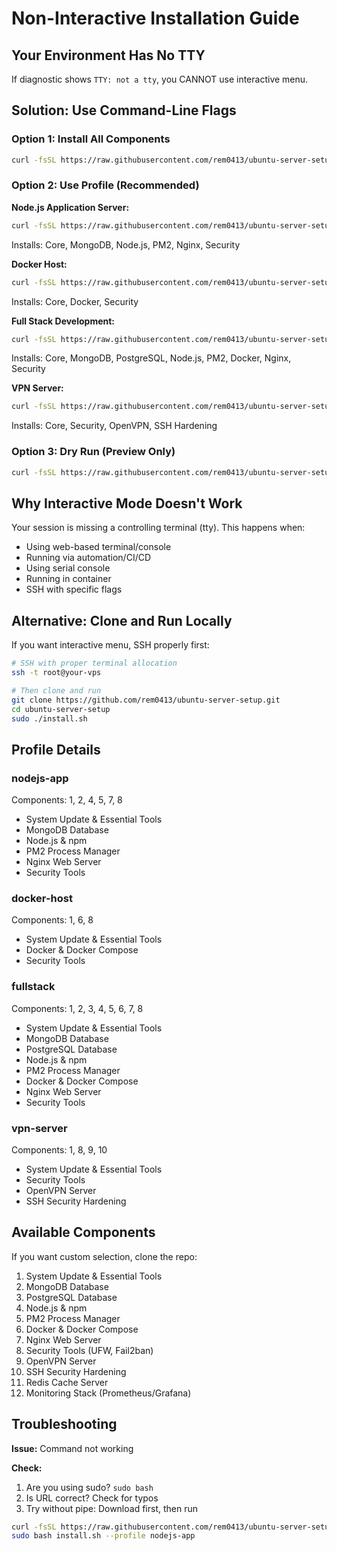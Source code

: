# Non-Interactive Installation Guide

## Your Environment Has No TTY

If diagnostic shows `TTY: not a tty`, you CANNOT use interactive menu.

## Solution: Use Command-Line Flags

### Option 1: Install All Components

```bash
curl -fsSL https://raw.githubusercontent.com/rem0413/ubuntu-server-setup/master/remote-install.sh | sudo bash -s -- --all
```

### Option 2: Use Profile (Recommended)

**Node.js Application Server:**
```bash
curl -fsSL https://raw.githubusercontent.com/rem0413/ubuntu-server-setup/master/remote-install.sh | sudo bash -s -- --profile nodejs-app
```
Installs: Core, MongoDB, Node.js, PM2, Nginx, Security

**Docker Host:**
```bash
curl -fsSL https://raw.githubusercontent.com/rem0413/ubuntu-server-setup/master/remote-install.sh | sudo bash -s -- --profile docker-host
```
Installs: Core, Docker, Security

**Full Stack Development:**
```bash
curl -fsSL https://raw.githubusercontent.com/rem0413/ubuntu-server-setup/master/remote-install.sh | sudo bash -s -- --profile fullstack
```
Installs: Core, MongoDB, PostgreSQL, Node.js, PM2, Docker, Nginx, Security

**VPN Server:**
```bash
curl -fsSL https://raw.githubusercontent.com/rem0413/ubuntu-server-setup/master/remote-install.sh | sudo bash -s -- --profile vpn-server
```
Installs: Core, Security, OpenVPN, SSH Hardening

### Option 3: Dry Run (Preview Only)

```bash
curl -fsSL https://raw.githubusercontent.com/rem0413/ubuntu-server-setup/master/remote-install.sh | sudo bash -s -- --dry-run --profile nodejs-app
```

## Why Interactive Mode Doesn't Work

Your session is missing a controlling terminal (tty). This happens when:
- Using web-based terminal/console
- Running via automation/CI/CD
- Using serial console
- Running in container
- SSH with specific flags

## Alternative: Clone and Run Locally

If you want interactive menu, SSH properly first:

```bash
# SSH with proper terminal allocation
ssh -t root@your-vps

# Then clone and run
git clone https://github.com/rem0413/ubuntu-server-setup.git
cd ubuntu-server-setup
sudo ./install.sh
```

## Profile Details

### nodejs-app
Components: 1, 2, 4, 5, 7, 8
- System Update & Essential Tools
- MongoDB Database
- Node.js & npm
- PM2 Process Manager
- Nginx Web Server
- Security Tools

### docker-host
Components: 1, 6, 8
- System Update & Essential Tools
- Docker & Docker Compose
- Security Tools

### fullstack
Components: 1, 2, 3, 4, 5, 6, 7, 8
- System Update & Essential Tools
- MongoDB Database
- PostgreSQL Database
- Node.js & npm
- PM2 Process Manager
- Docker & Docker Compose
- Nginx Web Server
- Security Tools

### vpn-server
Components: 1, 8, 9, 10
- System Update & Essential Tools
- Security Tools
- OpenVPN Server
- SSH Security Hardening

## Available Components

If you want custom selection, clone the repo:

1. System Update & Essential Tools
2. MongoDB Database
3. PostgreSQL Database
4. Node.js & npm
5. PM2 Process Manager
6. Docker & Docker Compose
7. Nginx Web Server
8. Security Tools (UFW, Fail2ban)
9. OpenVPN Server
10. SSH Security Hardening
11. Redis Cache Server
12. Monitoring Stack (Prometheus/Grafana)

## Troubleshooting

**Issue:** Command not working

**Check:**
1. Are you using sudo? `sudo bash`
2. Is URL correct? Check for typos
3. Try without pipe: Download first, then run

```bash
curl -fsSL https://raw.githubusercontent.com/rem0413/ubuntu-server-setup/master/remote-install.sh -o install.sh
sudo bash install.sh --profile nodejs-app
```
